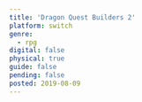```yaml
---
title: 'Dragon Quest Builders 2'
platform: switch
genre:
  - rpg
digital: false
physical: true
guide: false
pending: false
posted: 2019-08-09
---
```

